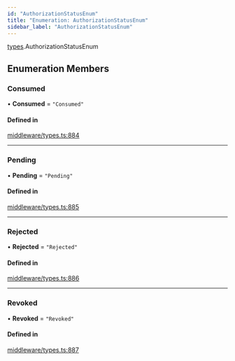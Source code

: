 ```yaml
---
id: "AuthorizationStatusEnum"
title: "Enumeration: AuthorizationStatusEnum"
sidebar_label: "AuthorizationStatusEnum"
---
```


[types](../../../modules/Types/Types.md).AuthorizationStatusEnum

## Enumeration Members

### Consumed

• **Consumed** = ``"Consumed"``

#### Defined in

[middleware/types.ts:884](https://github.com/PolymeshAssociation/polymesh-sdk/blob/fbf6882d0/src/middleware/types.ts#L884)

___

### Pending

• **Pending** = ``"Pending"``

#### Defined in

[middleware/types.ts:885](https://github.com/PolymeshAssociation/polymesh-sdk/blob/fbf6882d0/src/middleware/types.ts#L885)

___

### Rejected

• **Rejected** = ``"Rejected"``

#### Defined in

[middleware/types.ts:886](https://github.com/PolymeshAssociation/polymesh-sdk/blob/fbf6882d0/src/middleware/types.ts#L886)

___

### Revoked

• **Revoked** = ``"Revoked"``

#### Defined in

[middleware/types.ts:887](https://github.com/PolymeshAssociation/polymesh-sdk/blob/fbf6882d0/src/middleware/types.ts#L887)
